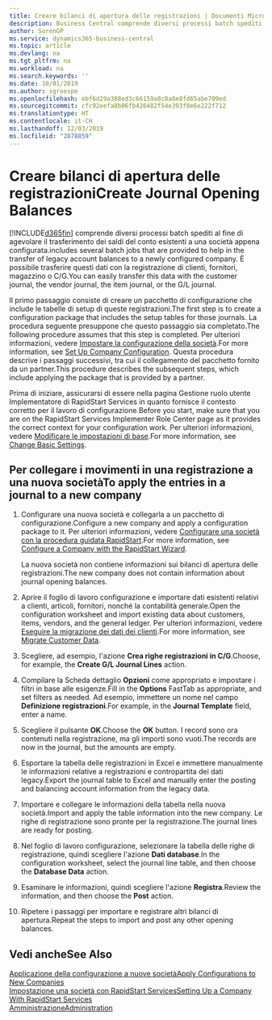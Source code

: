 ```yaml
---
title: Creare bilanci di apertura delle registrazioni | Documenti Microsoft
description: Business Central comprende diversi processi batch spediti al fine di agevolare il trasferimento dei saldi del conto esistenti a una società appena configurata. È possibile trasferire facilmente questi dati con le registrazioni.
author: SorenGP
ms.service: dynamics365-business-central
ms.topic: article
ms.devlang: na
ms.tgt_pltfrm: na
ms.workload: na
ms.search.keywords: ''
ms.date: 10/01/2019
ms.author: sgroespe
ms.openlocfilehash: ebf6d29a388ed3c66159a8c8a8e8fd65abe709ed
ms.sourcegitcommit: cfc92eefa8b06fb426482f54e393f0e6e222f712
ms.translationtype: HT
ms.contentlocale: it-CH
ms.lasthandoff: 12/03/2019
ms.locfileid: "2878859"
---
```

# <a name="create-journal-opening-balances"></a><span data-ttu-id="fd74f-104">Creare bilanci di apertura delle registrazioni</span><span class="sxs-lookup"><span data-stu-id="fd74f-104">Create Journal Opening Balances</span></span>
[!INCLUDE[d365fin](includes/d365fin_md.md)] <span data-ttu-id="fd74f-105">comprende diversi processi batch spediti al fine di agevolare il trasferimento dei saldi del conto esistenti a una società appena configurata.</span><span class="sxs-lookup"><span data-stu-id="fd74f-105">includes several batch jobs that are provided to help in the transfer of legacy account balances to a newly configured company.</span></span> <span data-ttu-id="fd74f-106">È possibile trasferire questi dati con la registrazione di clienti, fornitori, magazzino o C/G.</span><span class="sxs-lookup"><span data-stu-id="fd74f-106">You can easily transfer this data with the customer journal, the vendor journal, the item journal, or the G/L journal.</span></span>

<span data-ttu-id="fd74f-107">Il primo passaggio consiste di creare un pacchetto di configurazione che include le tabelle di setup di queste registrazioni.</span><span class="sxs-lookup"><span data-stu-id="fd74f-107">The first step is to create a configuration package that includes the setup tables for those journals.</span></span> <span data-ttu-id="fd74f-108">La procedura seguente presuppone che questo passaggio sia completato.</span><span class="sxs-lookup"><span data-stu-id="fd74f-108">The following procedure assumes that this step is completed.</span></span> <span data-ttu-id="fd74f-109">Per ulteriori informazioni, vedere [Impostare la configurazione della società](admin-set-up-company-configuration.md).</span><span class="sxs-lookup"><span data-stu-id="fd74f-109">For more information, see [Set Up Company Configuration](admin-set-up-company-configuration.md).</span></span> <span data-ttu-id="fd74f-110">Questa procedura descrive i passaggi successivi, tra cui il collegamento del pacchetto fornito da un partner.</span><span class="sxs-lookup"><span data-stu-id="fd74f-110">This procedure describes the subsequent steps, which include applying the package that is provided by a partner.</span></span>  

<span data-ttu-id="fd74f-111">Prima di iniziare, assicurarsi di essere nella pagina Gestione ruolo utente Implementatore di RapidStart Services in quanto fornisce il contesto corretto per il lavoro di configurazione.</span><span class="sxs-lookup"><span data-stu-id="fd74f-111">Before you start, make sure that you are on the RapidStart Services Implementer Role Center page as it provides the correct context for your configuration work.</span></span> <span data-ttu-id="fd74f-112">Per ulteriori informazioni, vedere [Modificare le impostazioni di base](ui-change-basic-settings.md).</span><span class="sxs-lookup"><span data-stu-id="fd74f-112">For more information, see [Change Basic Settings](ui-change-basic-settings.md).</span></span>

## <a name="to-apply-the-entries-in-a-journal-to-a-new-company"></a><span data-ttu-id="fd74f-113">Per collegare i movimenti in una registrazione a una nuova società</span><span class="sxs-lookup"><span data-stu-id="fd74f-113">To apply the entries in a journal to a new company</span></span>  
1. <span data-ttu-id="fd74f-114">Configurare una nuova società e collegarla a un pacchetto di configurazione.</span><span class="sxs-lookup"><span data-stu-id="fd74f-114">Configure a new company and apply a configuration package to it.</span></span> <span data-ttu-id="fd74f-115">Per ulteriori informazioni, vedere [Configurare una società con la procedura guidata RapidStart](admin-how-to-configure-a-company-with-the-rapidstart-wizard.md).</span><span class="sxs-lookup"><span data-stu-id="fd74f-115">For more information, see [Configure a Company with the RapidStart Wizard](admin-how-to-configure-a-company-with-the-rapidstart-wizard.md).</span></span>  

    <span data-ttu-id="fd74f-116">La nuova società non contiene informazioni sui bilanci di apertura delle registrazioni.</span><span class="sxs-lookup"><span data-stu-id="fd74f-116">The new company does not contain information about journal opening balances.</span></span>  

2. <span data-ttu-id="fd74f-117">Aprire il foglio di lavoro configurazione e importare dati esistenti relativi a clienti, articoli, fornitori, nonché la contabilità generale.</span><span class="sxs-lookup"><span data-stu-id="fd74f-117">Open the configuration worksheet and import existing data about customers, items, vendors, and the general ledger.</span></span> <span data-ttu-id="fd74f-118">Per ulteriori informazioni, vedere [Eseguire la migrazione dei dati dei clienti](admin-migrate-customer-data.md).</span><span class="sxs-lookup"><span data-stu-id="fd74f-118">For more information, see [Migrate Customer Data](admin-migrate-customer-data.md).</span></span>  
3. <span data-ttu-id="fd74f-119">Scegliere, ad esempio, l'azione **Crea righe registrazioni in C/G**.</span><span class="sxs-lookup"><span data-stu-id="fd74f-119">Choose, for example, the **Create G/L Journal Lines** action.</span></span>  
4. <span data-ttu-id="fd74f-120">Compilare la Scheda dettaglio **Opzioni** come appropriato e impostare i filtri in base alle esigenze.</span><span class="sxs-lookup"><span data-stu-id="fd74f-120">Fill in the **Options** FastTab as appropriate, and set filters as needed.</span></span> <span data-ttu-id="fd74f-121">Ad esempio, immettere un nome nel campo **Definizione registrazioni**.</span><span class="sxs-lookup"><span data-stu-id="fd74f-121">For example, in the **Journal Template** field, enter a name.</span></span>  
5. <span data-ttu-id="fd74f-122">Scegliere il pulsante **OK**.</span><span class="sxs-lookup"><span data-stu-id="fd74f-122">Choose the **OK** button.</span></span> <span data-ttu-id="fd74f-123">I record sono ora contenuti nella registrazione, ma gli importi sono vuoti.</span><span class="sxs-lookup"><span data-stu-id="fd74f-123">The records are now in the journal, but the amounts are empty.</span></span>  
6. <span data-ttu-id="fd74f-124">Esportare la tabella delle registrazioni in Excel e immettere manualmente le informazioni relative a registrazioni e contropartita dei dati legacy.</span><span class="sxs-lookup"><span data-stu-id="fd74f-124">Export the journal table to Excel and manually enter the posting and balancing account information from the legacy data.</span></span>
7. <span data-ttu-id="fd74f-125">Importare e collegare le informazioni della tabella nella nuova società.</span><span class="sxs-lookup"><span data-stu-id="fd74f-125">Import and apply the table information into the new company.</span></span> <span data-ttu-id="fd74f-126">Le righe di registrazione sono pronte per la registrazione.</span><span class="sxs-lookup"><span data-stu-id="fd74f-126">The journal lines are ready for posting.</span></span>  
8. <span data-ttu-id="fd74f-127">Nel foglio di lavoro configurazione, selezionare la tabella delle righe di registrazione, quindi scegliere l'azione **Dati database**.</span><span class="sxs-lookup"><span data-stu-id="fd74f-127">In the configuration worksheet, select the journal line table, and then choose the **Database Data** action.</span></span>  
9. <span data-ttu-id="fd74f-128">Esaminare le informazioni, quindi scegliere l'azione **Registra**.</span><span class="sxs-lookup"><span data-stu-id="fd74f-128">Review the information, and then choose the **Post** action.</span></span>  
10. <span data-ttu-id="fd74f-129">Ripetere i passaggi per importare e registrare altri bilanci di apertura.</span><span class="sxs-lookup"><span data-stu-id="fd74f-129">Repeat the steps to import and post any other opening balances.</span></span>  

## <a name="see-also"></a><span data-ttu-id="fd74f-130">Vedi anche</span><span class="sxs-lookup"><span data-stu-id="fd74f-130">See Also</span></span>  
[<span data-ttu-id="fd74f-131">Applicazione della configurazione a nuove società</span><span class="sxs-lookup"><span data-stu-id="fd74f-131">Apply Configurations to New Companies</span></span>](admin-apply-configuration-to-new-companies.md)  
[<span data-ttu-id="fd74f-132">Impostazione una società con RapidStart Services</span><span class="sxs-lookup"><span data-stu-id="fd74f-132">Setting Up a Company With RapidStart Services</span></span>](admin-set-up-a-company-with-rapidstart.md)  
[<span data-ttu-id="fd74f-133">Amministrazione</span><span class="sxs-lookup"><span data-stu-id="fd74f-133">Administration</span></span>](admin-setup-and-administration.md)
